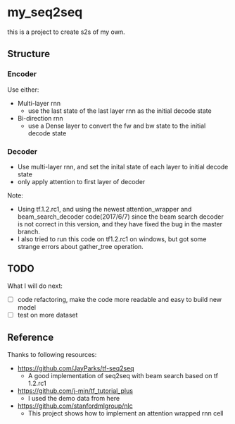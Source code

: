 # my_seq2seq
this is a project to create s2s of my own.

## Structure

### Encoder
Use either:
- Multi-layer rnn
    - use the last state of the last layer rnn as the initial decode state
- Bi-direction rnn
    - use a Dense layer to convert the fw and bw state to the initial decode state

### Decoder
- Use multi-layer rnn, and set the inital state of each layer to initial decode state
- only apply attention to first layer of decoder

Note:
- Using tf.1.2.rc1, and using the newest attention_wrapper and beam_search_decoder code(2017/6/7) since the beam search decoder is not correct in this version, and they have fixed the bug in the master branch.
- I also tried to run this code on tf1.2.rc1 on windows, but got some strange errors about gather_tree operation.

## TODO

What I will do next:

- [ ] code refactoring, make the code more readable and easy to build new model
- [ ] test on more dataset

## Reference

Thanks to following resources:

- https://github.com/JayParks/tf-seq2seq
    - A good implementation of seq2seq with beam search based on tf 1.2.rc1
- https://github.com/j-min/tf_tutorial_plus
    - I used the demo data from here
- https://github.com/stanfordmlgroup/nlc
    - This project shows how to implement an attention wrapped rnn cell